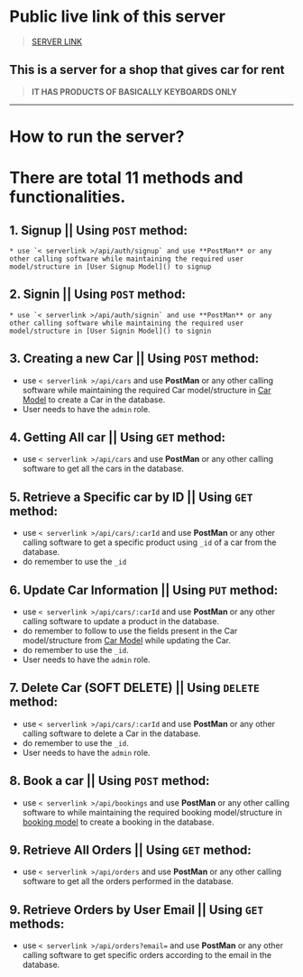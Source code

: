 # Public live link of this server
> [SERVER LINK](https://assignment3-eta-ecru.vercel.app/)

## This is a server for a shop that gives car for rent
> **IT HAS PRODUCTS OF BASICALLY KEYBOARDS ONLY**
---
# How to run the server?

# **There are total 11 methods and functionalities.**

## 1. Signup || Using `POST` method:
    * use `< serverlink >/api/auth/signup` and use **PostMan** or any other calling software while maintaining the required user model/structure in [User Signup Model]() to signup

## 2. Signin || Using `POST` method:
    * use `< serverlink >/api/auth/signin` and use **PostMan** or any other calling software while maintaining the required user model/structure in [User Signin Model]() to signin

## 3. Creating a new Car || Using `POST` method:
   * use `< serverlink >/api/cars` and use **PostMan** or any other calling software while maintaining the required Car model/structure in [Car Model]() to create a Car in the database.
   * User needs to have the `admin` role.

## 4. Getting All car || Using `GET` method:
   * use `< serverlink >/api/cars` and use **PostMan** or any other calling software to get all the cars in the database.
  
## 5. Retrieve a Specific car by ID || Using `GET` method:
   * use `< serverlink >/api/cars/:carId` and use **PostMan** or any other calling software to get a specific product using `_id` of a car from the database.
   * do remember to use the `_id`
  
## 6. Update Car Information || Using `PUT` method:
   * use `< serverlink >/api/cars/:carId` and use **PostMan** or any other calling software to update a product in the database.
   * do remember to follow to use the fields present in the Car model/structure from [Car Model]() while updating the Car.
   * do remember to use the `_id`.
   * User needs to have the `admin` role.
    
## 7. Delete Car (SOFT DELETE) || Using `DELETE` method:
   * use `< serverlink >/api/cars/:carId` and use **PostMan** or any other calling software to delete a Car in the database.
   * do remember to use the `_id`.
   * User needs to have the `admin` role.
  
## 8. Book a car || Using `POST` method:
   * use `< serverlink >/api/bookings` and use **PostMan** or any other calling software to while maintaining the required booking model/structure in [booking model]() to create a booking in the database.

## 9. Retrieve All Orders || Using `GET` method:
   * use `< serverlink >/api/orders` and use **PostMan** or any other calling software to get all the orders performed in the database.

## 9. Retrieve Orders by User Email || Using `GET` methods:
   * use `< serverlink >/api/orders?email=`  and use **PostMan** or any other calling software to get specific orders according to the email in the database.